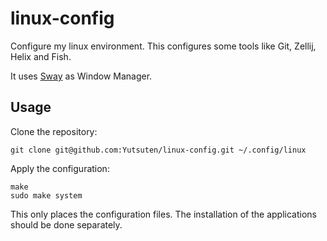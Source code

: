 # linux-config

Configure my linux environment.
This configures some tools like Git, Zellij, Helix and Fish.

It uses [Sway](https://swaywm.org/) as Window Manager.

## Usage

Clone the repository:

```shell
git clone git@github.com:Yutsuten/linux-config.git ~/.config/linux
```

Apply the configuration:

```shell
make
sudo make system
```

This only places the configuration files.
The installation of the applications should be done separately.
